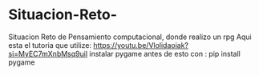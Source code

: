 # Situacion-Reto-
Situacion Reto de Pensamiento computacional, donde realizo un rpg
Aqui esta el tutoria que utilize: https://youtu.be/Vlolidaoiak?si=MyEC7mXnbMsq9uil
instalar pygame antes de esto con :
pip install pygame

